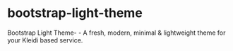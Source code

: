# bootstrap-light-theme
Bootstrap Light Theme- - A fresh, modern, minimal & lightweight theme for your Kleidi based service.




